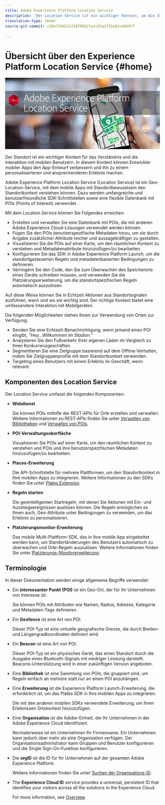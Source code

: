 ```yaml
---
title: Adobe Experience Platform Location Service
description: 'Der Location Service ist ein wichtiger Kontext, um die Interaktion der mobilen Benutzer zu verstehen. In diesem Kontext können Entwickler mobiler Apps den App-Entwurf verbessern und ihn zu einem personalisierteren und ansprechenderen Erlebnis machen. '
translation-type: tm+mt
source-git-commit: c20e720d23121970bb2fa1c63a2fd1e81c84b977

---
```



# Übersicht über den Experience Platform Location Service {#home}

!["Adobe Experience Platform Location Service"](/help/assets/LocationHeader.png)

Der Standort ist ein wichtiger Kontext für das Verständnis und die Interaktion mit mobilen Benutzern. In diesem Kontext können Entwickler mobiler Apps den App-Entwurf verbessern und ihn zu einem personalisierteren und ansprechenderen Erlebnis machen.

Adobe Experience Platform Location Service (Location Service) ist ein Geo-Location-Service, mit dem mobile Apps mit Standortbewusstsein den Standortkontext verstehen können. Dazu werden umfangreiche und benutzerfreundliche SDK-Schnittstellen sowie eine flexible Datenbank mit POIs (Points of Interest) verwendet.

Mit dem Location Service können Sie Folgendes erreichen:

* Erstellen und verwalten Sie eine Datenbank mit POIs, die mit anderen Adobe Experience Cloud-Lösungen verwendet werden können.
* Fügen Sie den POIs benutzerspezifische Metadaten hinzu, um sie durch Angabe zusätzlicher Attribute reicher und aussagekräftiger zu gestalten.
* Visualisieren Sie die POIs auf einer Karte, um den räumlichen Kontext zu verstehen und Metadatenattribute hinzuzufügen/zu bearbeiten.
* Konfigurieren Sie das SDK in Adobe Experience Platform Launch, um die standortgesteuerten Regeln und metadatenbasierten Bedingungen zu definieren.
* Verringern Sie den Code, den Sie zum Überwachen des Speicherorts eines Geräts schreiben müssen, und verwenden Sie die Platzierungserweiterung, um die standortspezifischen Regeln automatisch auszulösen.

Auf diese Weise können Sie in Echtzeit Aktionen aus Standortsignalen ausführen, wann und wo sie wichtig sind. Der richtige Kontext bietet eine umfassendere Interaktion mit Mobilgeräten.

Die folgenden Möglichkeiten stehen Ihnen zur Verwendung von Orten zur Verfügung:

* Senden Sie eine Echtzeit-Benachrichtigung, wenn jemand einen POI eingibt, *"Hey...Willkommen im Stadion."*
* Analysieren Sie den Fußverkehr Ihrer eigenen Läden im Vergleich zu Ihren Konkurrenzgeschäften.
* Segmentieren Sie eine Zielgruppe basierend auf dem Offline-Verhalten, indem Sie Zielgruppenprofile mit dem Standortkontext verwenden.
* Targeting eines Benutzers mit einem Erlebnis im Geschäft, wenn relevant.

## Komponenten des Location Service

Der Location Service umfasst die folgenden Komponenten:

* **Webdienst**

   Sie können POIs mithilfe der REST-APIs für Orte erstellen und verwalten. Weitere Informationen zu REST-APIs finden Sie unter [Verwalten von Bibliotheken](/help/web-service-api/api-usage/manage-libraries/manage-libraries.md) und [Verwalten von POIs](/help/web-service-api/api-usage/manage-pois/manage-pois.md).

* **POI-Verwaltungsoberfläche**

   Visualisieren Sie POIs auf einer Karte, um den räumlichen Kontext zu verstehen und POIs und ihre benutzerspezifischen Metadaten hinzuzufügen/zu bearbeiten.

* **Places-Erweiterung**

   Die API-Schnittstelle für mehrere Plattformen, um den Standortkontext in Ihre mobilen Apps zu integrieren. Weitere Informationen zu den SDKs finden Sie unter [Plates Extension](/help/places-ext-aep-sdks/places-extension/places-extension.md).

* **Regeln starten**

   Die geointelligenten Startregeln, mit denen Sie Aktionen mit Ein- und Ausstiegsereignissen auslösen können. Die Regeln ermöglichen es Ihnen auch, Geo-Attribute unter Bedingungen zu verwenden, um das Erlebnis zu personalisieren.

* **Platzierungsmonitor-Erweiterung**

   Das mobile Multi-Plattform-SDK, das in Ihre mobile App eingebettet werden kann, um Standortänderungen des Benutzers automatisch zu überwachen und Orte-Regeln auszulösen. Weitere Informationen finden Sie unter [Platzierungs-Monitorerweiterung](/help/places-ext-aep-sdks/places-monitor-extension/places-monitor-extension.md).

## Terminologie

In dieser Dokumentation werden einige allgemeine Begriffe verwendet:

* Ein **interessanter Punkt (POI)** ist ein Geo-Ort, der für Ihr Unternehmen von Interesse ist.

   Sie können POIs mit Attributen wie Namen, Radius, Adresse, Kategorie und Metadaten-Tags definieren.

* Ein **Geofence** ist eine Art von POI.

   Dieser POI-Typ ist eine virtuelle geografische Grenze, die durch Breiten- und Längengradkoordinaten definiert wird.

* Ein **Beacon** ist eine Art von POI.

   Dieser POI-Typ ist ein physisches Gerät, das einen Standort durch die Ausgabe eines Bluetooth-Signals mit niedriger Leistung darstellt. Beacons-Unterstützung wird in einer zukünftigen Version angeboten.

* Eine **Bibliothek** ist eine Sammlung von POIs, die gruppiert sind, um Regeln einfach an mehrere statt nur an einen POI anzuhängen.

* Eine **Erweiterung** ist die Experience Platform Launch-Erweiterung, die erforderlich ist, um das Plates SDK in Ihre mobilen Apps zu integrieren.

   Die mit den anderen mobilen SDKs verwendete Erweiterung, um Ihren Erlebnissen Ortskontext hinzuzufügen.

* Eine **Organisation** ist die Adobe-Einheit, die Ihr Unternehmen in der Adobe Experience Cloud identifiziert.

   Normalerweise ist ein Unternehmen Ihr Firmenname. Ein Unternehmen kann jedoch über mehr als eine Organisation verfügen. Der Organisationsadministrator kann Gruppen und Benutzer konfigurieren und die Single Sign-On-Funktion konfigurieren.

* Die **orgID** ist die ID für Ihr Unternehmen auf der gesamten Adobe Experience Platform.

   Weitere Informationen finden Sie unter [Suchen der Organisations-ID](https://forums.adobe.com/thread/2339895).

* The **Experience Cloud ID** service provides a universal, persistent ID that identifies your visitors across all the solutions in the Experience Cloud.

   For more information, see [Overview](https://docs.adobe.com/content/help/en/id-service/using/intro/overview.html).
